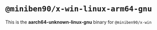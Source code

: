 # `@miniben90/x-win-linux-arm64-gnu`

This is the **aarch64-unknown-linux-gnu** binary for `@miniben90/x-win`
